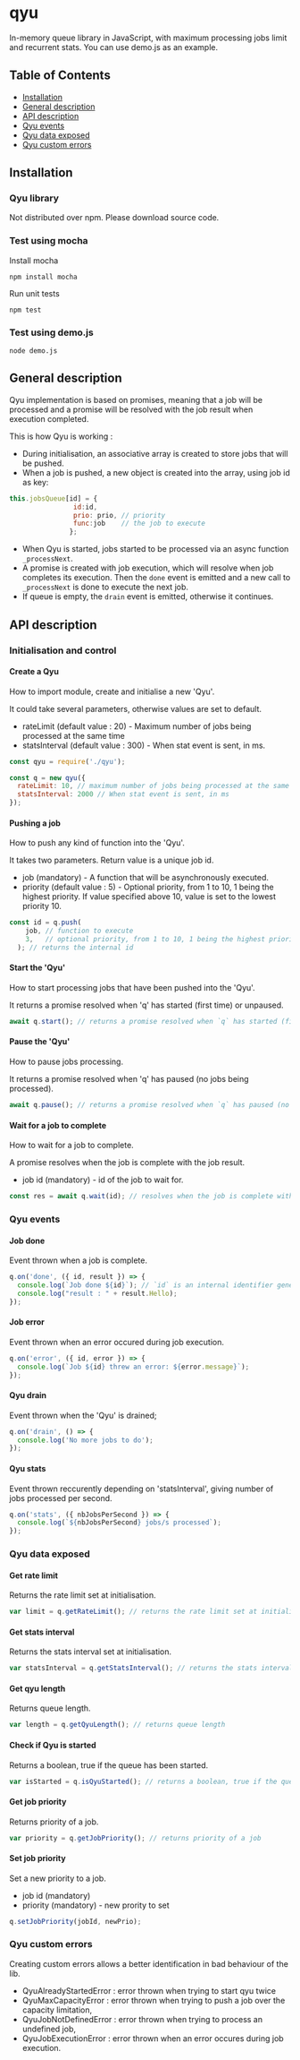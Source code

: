 # qyu

In-memory queue library in JavaScript, with maximum processing jobs limit and recurrent stats.
You can use demo.js as an example.

## Table of Contents

- [Installation](#installation)
- [General description](#general-description)
- [API description](#api-description)
- [Qyu events](#qyu-events)
- [Qyu data exposed](#qyu-data-exposed)
- [Qyu custom errors](#qyu-custom-errors)


## Installation

### Qyu library

Not distributed over npm. Please download source code.

### Test using mocha

Install mocha

```
npm install mocha
```

Run unit tests
```
npm test
```

### Test using demo.js

```
node demo.js
```


## General description

Qyu implementation is based on promises, meaning that a job will be processed and a promise will be resolved with the job result when execution completed.

This is how Qyu is working :

* During initialisation, an associative array is created to store jobs that will be pushed.
* When a job is pushed, a new object is created into the array, using job id as key:
```js
this.jobsQueue[id] = {
                id:id,
                prio: prio, // priority
                func:job    // the job to execute
               };
```
* When Qyu is started, jobs started to be processed via an async function `_processNext`.
* A promise is created with job execution, which will resolve when job completes its execution. Then the `done` event is emitted and a new call to `_processNext` is done to execute the next job.
* If queue is empty, the `drain` event is emitted, otherwise it continues.


## API description

### Initialisation and control

#### Create a Qyu

How to import module, create and initialise a new 'Qyu'.

It could take several parameters, otherwise values are set to default.

* rateLimit (default value : 20) - Maximum number of jobs being processed at the same time
* statsInterval (default value : 300) - When stat event is sent, in ms.

```js
const qyu = require('./qyu');

const q = new qyu({
  rateLimit: 10, // maximum number of jobs being processed at the same time
  statsInterval: 2000 // When stat event is sent, in ms
});
```

#### Pushing a job

How to push any kind of function into the 'Qyu'. 

It takes two parameters. Return value is a unique job id.

* job (mandatory) - A function that will be asynchronously executed.
* priority (default value : 5) - Optional priority, from 1 to 10, 1 being the highest priority. If value specified above 10, value is set to the lowest priority 10.

```js
const id = q.push(
    job, // function to execute
    3,   // optional priority, from 1 to 10, 1 being the highest priority - default: 5
  ); // returns the internal id
```

#### Start the 'Qyu'

How to start processing jobs that have been pushed into the 'Qyu'.

It returns a promise resolved when 'q' has started (first time) or unpaused.

```js
await q.start(); // returns a promise resolved when `q` has started (first time) or unpaused
```

#### Pause the 'Qyu'

How to pause jobs processing.

It returns a promise resolved when 'q' has paused (no jobs being processed).

```js
await q.pause(); // returns a promise resolved when `q` has paused (no jobs being processed)
```

#### Wait for a job to complete

How to wait for a job to complete.

A promise resolves when the job is complete with the job result.

* job id (mandatory) - id of the job to wait for.

```js
const res = await q.wait(id); // resolves when the job is complete with the job result
```


### Qyu events

#### Job done

Event thrown when a job is complete.

```js
q.on('done', ({ id, result }) => {
  console.log(`Job done ${id}`); // `id` is an internal identifier generated by `qyu`
  console.log("result : " + result.Hello);
});
```

#### Job error

Event thrown when an error occured during job execution.

```js
q.on('error', ({ id, error }) => {
  console.log(`Job ${id} threw an error: ${error.message}`);
});
```

#### Qyu drain

Event thrown when the 'Qyu' is drained;

```js
q.on('drain', () => {
  console.log('No more jobs to do');
});
```

#### Qyu stats

Event thrown reccurently depending on 'statsInterval', giving number of jobs processed per second.

```js
q.on('stats', ({ nbJobsPerSecond }) => {
  console.log(`${nbJobsPerSecond} jobs/s processed`);
});
```


### Qyu data exposed

#### Get rate limit

Returns the rate limit set at initialisation.

```js
var limit = q.getRateLimit(); // returns the rate limit set at initialisation
```

#### Get stats interval

Returns the stats interval set at initialisation.

```js
var statsInterval = q.getStatsInterval(); // returns the stats interval set at initialisation
```

#### Get qyu length

Returns queue length.

```js
var length = q.getQyuLength(); // returns queue length
```

#### Check if Qyu is started

Returns a boolean, true if the queue has been started.

```js
var isStarted = q.isQyuStarted(); // returns a boolean, true if the queue has been started.
```

#### Get job priority

Returns priority of a job.

```js
var priority = q.getJobPriority(); // returns priority of a job
```

#### Set job priority

Set a new priority to a job.

* job id (mandatory)
* priority (mandatory) - new prority to set

```js
q.setJobPriority(jobId, newPrio);
```


### Qyu custom errors

Creating custom errors allows a better identification in bad behaviour of the lib.

* QyuAlreadyStartedError : error thrown when trying to start qyu twice
* QyuMaxCapacityError : error thrown when trying to push a job over the capacity limitation,
* QyuJobNotDefinedError : error thrown when trying to process an undefined job,
* QyuJobExecutionError : error thrown when an error occures during job execution.